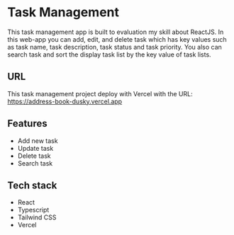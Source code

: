 # Task Management

This task management app is built to evaluation my skill about ReactJS. In this web-app you can add, edit, and delete task which has key values such as task name, task description, task status and task priority. You also can search task and sort the display task list by the key value of task lists.

## URL

This task management project deploy with Vercel with the URL: https://address-book-dusky.vercel.app

## Features

- Add new task
- Update task
- Delete task
- Search task

## Tech stack

- React
- Typescript
- Tailwind CSS
- Vercel